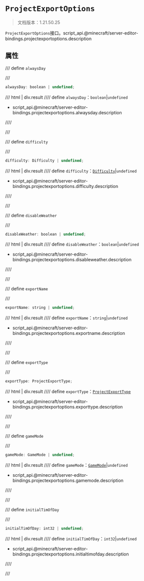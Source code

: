 # `ProjectExportOptions`

> 文档版本：1.21.50.25

`ProjectExportOptions`接口。script_api.@minecraft/server-editor-bindings.projectexportoptions.description

## 属性

/// define
`alwaysDay`


///

```js
alwaysDay: boolean | undefined;
```

/// html | div.result
//// define
`alwaysDay`：`boolean`|`undefined`

- script_api.@minecraft/server-editor-bindings.projectexportoptions.alwaysday.description


////

///


/// define
`difficulty`


///

```js
difficulty: Difficulty | undefined;
```

/// html | div.result
//// define
`difficulty`：[`Difficulty`](../../server/beta/difficulty.md)|`undefined`

- script_api.@minecraft/server-editor-bindings.projectexportoptions.difficulty.description


////

///


/// define
`disableWeather`


///

```js
disableWeather: boolean | undefined;
```

/// html | div.result
//// define
`disableWeather`：`boolean`|`undefined`

- script_api.@minecraft/server-editor-bindings.projectexportoptions.disableweather.description


////

///


/// define
`exportName`


///

```js
exportName: string | undefined;
```

/// html | div.result
//// define
`exportName`：`string`|`undefined`

- script_api.@minecraft/server-editor-bindings.projectexportoptions.exportname.description


////

///


/// define
`exportType`


///

```js
exportType: ProjectExportType;
```

/// html | div.result
//// define
`exportType`：[`ProjectExportType`](./projectexporttype.md)

- script_api.@minecraft/server-editor-bindings.projectexportoptions.exporttype.description


////

///


/// define
`gameMode`


///

```js
gameMode: GameMode | undefined;
```

/// html | div.result
//// define
`gameMode`：[`GameMode`](../../server/beta/gamemode.md)|`undefined`

- script_api.@minecraft/server-editor-bindings.projectexportoptions.gamemode.description


////

///


/// define
`initialTimOfDay`


///

```js
initialTimOfDay: int32 | undefined;
```

/// html | div.result
//// define
`initialTimOfDay`：`int32`|`undefined`

- script_api.@minecraft/server-editor-bindings.projectexportoptions.initialtimofday.description


////

///


